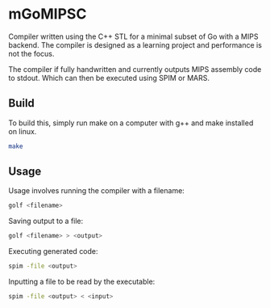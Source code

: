 # mGoMIPSC

Compiler written using the C++ STL for a minimal subset of Go with a MIPS backend. The compiler is designed as a learning project and performance is not the focus.

The compiler if fully handwritten and currently outputs MIPS assembly code to stdout. Which can then be executed using SPIM or MARS.

## Build

To build this, simply run make on a computer with g++ and make installed on linux.

```bash
make
```

## Usage

Usage involves running the compiler with a filename:
```bash
golf <filename>
```

Saving output to a file:
```bash
golf <filename> > <output>
```

Executing generated code:
```bash
spim -file <output>
```

Inputting a file to be read by the executable:
```bash
spim -file <output> < <input>
```
